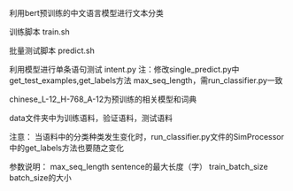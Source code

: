 利用bert预训练的中文语言模型进行文本分类

训练脚本 train.sh

批量测试脚本 predict.sh

利用模型进行单条语句测试 intent.py
注：修改single_predict.py中 get_test_examples,get_labels方法 max_seq_length，需run_classifier.py一致

chinese_L-12_H-768_A-12为预训练的相关模型和词典

data文件夹中为训练语料，验证语料，测试语料

注意：
当语料中的分类种类发生变化时，run_classifier.py文件的SimProcessor中的get_labels方法也要随之变化

参数说明：
max_seq_length  sentence的最大长度（字）
train_batch_size  batch_size的大小

